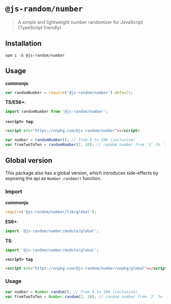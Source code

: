 # `@js-random/number`

> A simple and lightweight number randomizer for JavaScript (TypeScript friendly)

## Installation

```
npm i -S @js-random/number
```

## Usage

**commonjs**:
```js
var randomNumber = require('@js-random/number').default;
```

**TS/ES6+**:
```ts
import randomNumber from '@js-random/number';
```

**`<script> tag`**:
```html
<script src="https://unpkg.com/@js-random/number"></script>
```

```ts
var number = randomNumber(); // from 0 to 100 (inclusive)
var fromTwoToTen = randomNumber(2, 10); // random number from `2` to `10` (inclusive)
```

## Global version

This package also has a global version, which introduces side-effects by exposing the api as `Number.random()` function.

### Import

**commonjs**:
```js
require('@js-random/number/lib/global');
```

**ES6+**:
```ts
import '@js-random/number/module/global';
```

**TS**:
```ts
import '@js-random/number/module/global';
```

**`<script> tag`**
```html
<script src="https://unpkg.com/@js-random/number/unpkg/global"></script>
```

### Usage

```ts
var number = Number.random(); // from 0 to 100 (inclusive)
var fromTwoToTen = Number.random(2, 10); // random number from `2` to `10` (inclusive)
```
